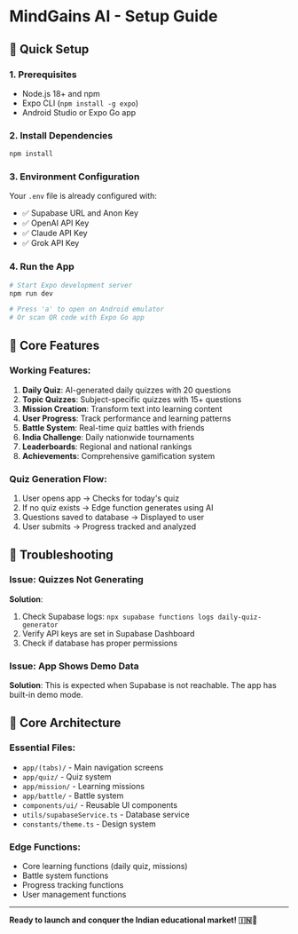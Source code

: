 # MindGains AI - Setup Guide

## 🚀 Quick Setup

### 1. Prerequisites
- Node.js 18+ and npm
- Expo CLI (`npm install -g expo`)
- Android Studio or Expo Go app

### 2. Install Dependencies
```bash
npm install
```

### 3. Environment Configuration
Your `.env` file is already configured with:
- ✅ Supabase URL and Anon Key
- ✅ OpenAI API Key
- ✅ Claude API Key
- ✅ Grok API Key

### 4. Run the App

```bash
# Start Expo development server
npm run dev

# Press 'a' to open on Android emulator
# Or scan QR code with Expo Go app
```

## 📱 Core Features

### Working Features:
1. **Daily Quiz**: AI-generated daily quizzes with 20 questions
2. **Topic Quizzes**: Subject-specific quizzes with 15+ questions
3. **Mission Creation**: Transform text into learning content
4. **User Progress**: Track performance and learning patterns
5. **Battle System**: Real-time quiz battles with friends
6. **India Challenge**: Daily nationwide tournaments
7. **Leaderboards**: Regional and national rankings
8. **Achievements**: Comprehensive gamification system

### Quiz Generation Flow:
1. User opens app → Checks for today's quiz
2. If no quiz exists → Edge function generates using AI
3. Questions saved to database → Displayed to user
4. User submits → Progress tracked and analyzed

## 🔧 Troubleshooting

### Issue: Quizzes Not Generating
**Solution**: 
1. Check Supabase logs: `npx supabase functions logs daily-quiz-generator`
2. Verify API keys are set in Supabase Dashboard
3. Check if database has proper permissions

### Issue: App Shows Demo Data
**Solution**: This is expected when Supabase is not reachable. The app has built-in demo mode.

## 🎯 Core Architecture

### Essential Files:
- `app/(tabs)/` - Main navigation screens
- `app/quiz/` - Quiz system
- `app/mission/` - Learning missions
- `app/battle/` - Battle system
- `components/ui/` - Reusable UI components
- `utils/supabaseService.ts` - Database service
- `constants/theme.ts` - Design system

### Edge Functions:
- Core learning functions (daily quiz, missions)
- Battle system functions
- Progress tracking functions
- User management functions

---

**Ready to launch and conquer the Indian educational market! 🇮🇳🚀**